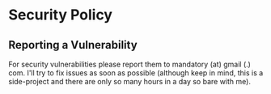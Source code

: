 # Security Policy

## Reporting a Vulnerability

For security vulnerabilities please report them to mandatory (at) gmail (.) com. I'll try to fix issues as soon as possible (although keep in mind, this is a side-project and there are only so many hours in a day so bare with me).

